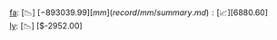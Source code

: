 [fa](record/fa/summary.md): [📉] [$-893039.99]  
[mm](record/mm/summary.md): [📈] [$6880.60]  
[ly](record/ly/summary.md): [📉] [$-2952.00]  
